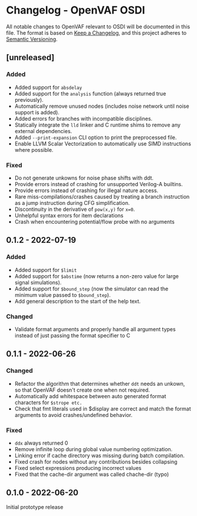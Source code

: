 # Changelog - OpenVAF OSDI

All notable changes to OpenVAF relevant to OSDI will be documented in this file.
The format is based on [Keep a Changelog](https://keepachangelog.com/en/1.0.0/),
and this project adheres to [Semantic Versioning](https://semver.org/spec/v2.0.0.html).

## [unreleased]

### Added

* Added support for `absdelay`
* Added support for the `analysis` function (always returned true previously).
* Automatically remove unused nodes (includes noise network until noise support is added).
* Added errors for branches with incompatible disciplines.
* Statically integrate the `lld` linker and C runtime shims to remove any external dependencies.
* Added `--print-expansion` CLI option to print the preprocessed file.
* Enable LLVM Scalar Vectorization to automatically use SIMD instructions where possible.

### Fixed

* Do not generate unkowns for noise phase shifts with ddt.
* Provide errors instead of crashing for unsupported Verilog-A builtins.
* Provide errors instead of crashing for illegal nature access.
* Rare miss-compilations/crashes caused by treating a branch instruction as a jump instruction during CFG simplification.
* Discontinuity in the derivative of `pow(x,y)` for `x=0`.
* Unhelpful syntax errors for item declarations
* Crash when encountering potential/flow probe with no arguments

## 0.1.2 - 2022-07-19

### Added

* Added support for `$limit`
* Added support for `$abstime` (now returns a non-zero value for large signal simulations).
* Added support for `$bound_step` (now the simulator can read the minimum value passed to `$bound_step`).
* Add general description to the start of the help text.

### Changed

* Validate format arguments and properly handle all argument types instead of just passing the format specifier to C

## 0.1.1 - 2022-06-26

### Changed

* Refactor the algorithm that determines whether `ddt` needs an unkown, so that OpenVAF doesn't create one when not required.
* Automatically add whitespace between auto generated format characters for `$strope etc.`
* Check that fmt literals used in $display are correct and match the format arguments to avoid crashes/undefined behavior.

### Fixed

* `ddx` always returned 0
* Remove infinite loop during global value numbering optimization.
* Linking error if cache directory was missing during batch compilation.
* Fixed crash for nodes without any contributions besides collapsing
* Fixed select expressions producing incorrect values
* Fixed that the cache-dir argument was called chache-dir (typo)


## 0.1.0 - 2022-06-20

Initial prototype release
